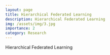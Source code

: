 ```yaml
---
layout: page
title: Hierarchical Federated Learning
description: Hierarchical Federated Learning
img: /assets/img/3.jpg
importance: 2
category: Research
---
```


Hierarchical Federated Learning
